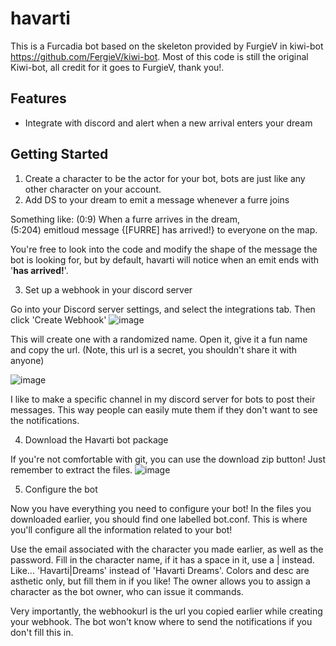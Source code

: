 # havarti

This is a Furcadia bot based on the skeleton provided by FurgieV in kiwi-bot https://github.com/FergieV/kiwi-bot. Most of this code is still the original Kiwi-bot, all credit for it goes to FurgieV, thank you!.

## Features

* Integrate with discord and alert when a new arrival enters your dream

## Getting Started

1) Create a character to be the actor for your bot, bots are just like any other character on your account.
2) Add DS to your dream to emit a message whenever a furre joins

Something like:
    (0:9) When a furre arrives in the dream,     
    (5:204) emitloud message {[FURRE] has arrived!} to everyone on the map. 

You're free to look into the code and modify the shape of the message the bot is looking for, but by default, havarti will notice when an emit ends with '**has arrived!**'.

3) Set up a webhook in your discord server

Go into your Discord server settings, and select the integrations tab. Then click 'Create Webhook'
![image](https://github.com/JamieMouse/havarti/assets/155923040/3d641630-2166-411e-acc5-2c8f859bc6de)

This will create one with a randomized name. Open it, give it a fun name and copy the url. (Note, this url is a secret, you shouldn't share it with anyone)

![image](https://github.com/JamieMouse/havarti/assets/155923040/8a0bade5-b48d-42fa-b3ce-1ac3f18640fd)

I like to make a specific channel in my discord server for bots to post their messages. This way people can easily mute them if they don't want to see the notifications.

4) Download the Havarti bot package

If you're not comfortable with git, you can use the download zip button! Just remember to extract the files.
![image](https://github.com/JamieMouse/havarti/assets/155923040/0bb7e2fa-f463-4e9e-99ce-af80a639e7f6)

5) Configure the bot

Now you have everything you need to configure your bot! In the files you downloaded earlier, you should find one labelled bot.conf. This is where you'll configure all the information related to your bot!

Use the email associated with the character you made earlier, as well as the password. Fill in the character name, if it has a space in it, use a | instead. Like... 'Havarti|Dreams' instead of 'Havarti Dreams'. Colors and desc are asthetic only, but fill them in if you like! The owner allows you to assign a character as the bot owner, who can issue it commands.

Very importantly, the webhookurl is the url you copied earlier while creating your webhook. The bot won't know where to send the notifications if you don't fill this in.
